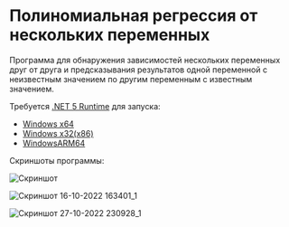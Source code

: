 # Полиномиальная регрессия от нескольких переменных
Программа для обнаружения зависимостей нескольких переменных друг от друга и предсказывания результатов одной переменной с неизвестным значением по другим переменным с известным значением.

Требуется [.NET 5 Runtime](https://dotnet.microsoft.com/en-us/download/dotnet/5.0) для запуска:

- [Windows x64](https://dotnet.microsoft.com/en-us/download/dotnet/thank-you/runtime-5.0.17-windows-x64-installer)
- [Windows x32(x86)](https://dotnet.microsoft.com/en-us/download/dotnet/thank-you/runtime-5.0.17-windows-x86-installer)
- [WindowsARM64](https://dotnet.microsoft.com/en-us/download/dotnet/thank-you/runtime-5.0.17-windows-arm64-installer)

Скриншоты программы:

![Скриншот](https://user-images.githubusercontent.com/15982179/198378001-3fb9b8f1-9eee-43fc-a265-fce4a655b978.jpg)

![Скриншот 16-10-2022 163401_1](https://user-images.githubusercontent.com/15982179/198378569-d056f029-03bc-45dc-8cc6-3f2b758b3ce7.jpg)

![Скриншот 27-10-2022 230928_1](https://user-images.githubusercontent.com/15982179/198377634-0dac3030-c741-4ab9-a5ee-51e47d1307c3.jpg)

